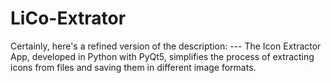 # LiCo-Extrator
Certainly, here's a refined version of the description:  ---  The Icon Extractor App, developed in Python with PyQt5, simplifies the process of extracting icons from files and saving them in different image formats.
